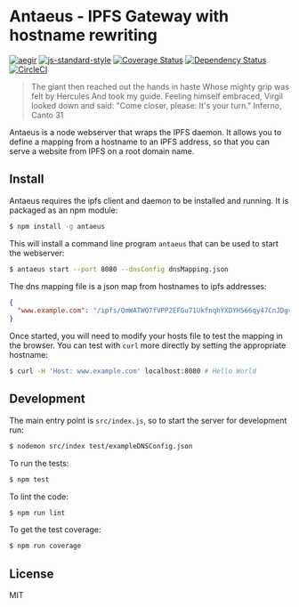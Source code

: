 Antaeus - IPFS Gateway with hostname rewriting
==============================================
[![aegir](https://img.shields.io/badge/follows-aegir-blue.svg?style=flat-square)](https://github.com/dignifiedquire/aegir)
[![js-standard-style](https://img.shields.io/badge/code%20style-standard-brightgreen.svg?style=flat-square)](https://github.com/feross/standard)
[![Coverage Status](https://coveralls.io/repos/github/kanej/antaeus/badge.svg?branch=master)](https://coveralls.io/github/kanej/antaeus?branch=master)
[![Dependency Status](https://david-dm.org/kanej/antaeus.svg?style=flat-square)](https://david-dm.org/kanej/antaeus)
[![CircleCI](https://circleci.com/gh/kanej/antaeus.svg?style=svg)](https://circleci.com/gh/kanej/antaeus)
> The giant then reached out the hands in haste
> Whose mighty grip was felt by Hercules
> And took my guide. Feeling himself embraced,
> Virgil looked down and said: "Come closer, please:
> It's your turn." Inferno, Canto 31

Antaeus is a node webserver that wraps the IPFS daemon.
It allows you to define a mapping from a hostname to an IPFS address,
so that you can serve a website from IPFS on a root domain name.

Install
-------
Antaeus requires the ipfs client and daemon to be installed and running. It is packaged as an npm module:

```bash
$ npm install -g antaeus
```

This will install a command line program `antaeus` that can be used to start the webserver:

```bash
$ antaeus start --port 8080 --dnsConfig dnsMapping.json
```

The dns mapping file is a json map from hostnames to ipfs addresses:

```json
{
  "www.example.com": "/ipfs/QmWATWQ7fVPP2EFGu71UkfnqhYXDYH566qy47CnJDgvs8u"
}
```

Once started, you will need to modify your hosts file to test the mapping in the browser.
You can test with `curl` more directly by setting the appropriate hostname:

```bash
$ curl -H 'Host: www.example.com' localhost:8080 # Hello World
```

Development
-----------
The main entry point is `src/index.js`, so to start the server for development run:
```bash
$ nodemon src/index test/exampleDNSConfig.json
```

To run the tests:
```bash
$ npm test
```

To lint the code:
```bash
$ npm run lint
```

To get the test coverage:
```bash
$ npm run coverage
```

License
-------
MIT
